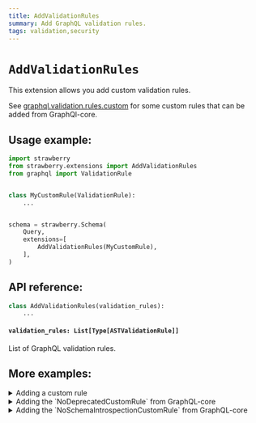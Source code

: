 ```yaml
---
title: AddValidationRules
summary: Add GraphQL validation rules.
tags: validation,security
---
```


# `AddValidationRules`

This extension allows you add custom validation rules.

See
[graphql.validation.rules.custom](https://github.com/graphql-python/graphql-core/tree/main/src/graphql/validation/rules/custom)
for some custom rules that can be added from GraphQl-core.

## Usage example:

```python
import strawberry
from strawberry.extensions import AddValidationRules
from graphql import ValidationRule


class MyCustomRule(ValidationRule):
    ...


schema = strawberry.Schema(
    Query,
    extensions=[
        AddValidationRules(MyCustomRule),
    ],
)
```

## API reference:

```python
class AddValidationRules(validation_rules):
    ...
```

#### `validation_rules: List[Type[ASTValidationRule]]`

List of GraphQL validation rules.

## More examples:

<details>
  <summary>Adding a custom rule</summary>

```python
import strawberry
from strawberry.extensions import AddValidationRules
from graphql import ValidationRule


class CustomRule(ValidationRule):
    def enter_field(self, node, *args) -> None:
        if node.name.value == "example":
            self.report_error(GraphQLError("Can't query field 'example'"))


schema = strawberry.Schema(
    Query,
    extensions=[
        AddValidationRules([CustomRule]),
    ],
)

result = schema.execute_sync("{ example }")

assert str(result.errors[0]) == "Can't query field 'example'"
```

</details>

<details>
  <summary>Adding the `NoDeprecatedCustomRule` from GraphQL-core</summary>

```python
import strawberry
from strawberry.extensions import AddValidationRules
from graphql.validation import NoDeprecatedCustomRule

schema = strawberry.Schema(
    Query,
    extensions=[
        AddValidationRules([NoDeprecatedCustomRule]),
    ],
)
```

</details>

<details>
  <summary>Adding the `NoSchemaIntrospectionCustomRule` from GraphQL-core</summary>

```python
import strawberry
from strawberry.extensions import AddValidationRules
from graphql.validation import NoSchemaIntrospectionCustomRule

schema = strawberry.Schema(
    Query,
    extensions=[
        AddValidationRules([NoSchemaIntrospectionCustomRule]),
    ],
)
```

</details>
